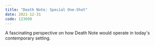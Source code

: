 ```yaml
---
title: "Death Note: Special One-Shot"
date: 2021-12-31
code: 123699
---
```

A fascinating perspective on how Death Note would operate in today's contemporary setting.